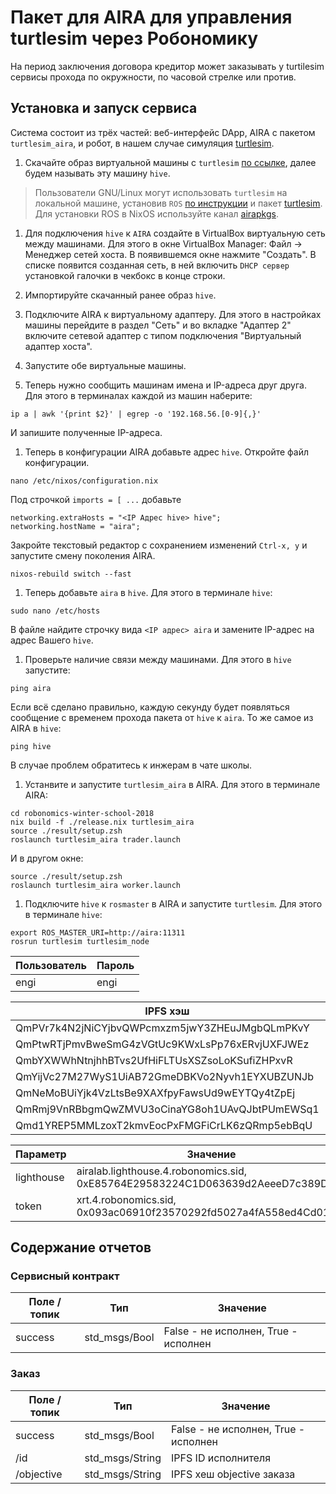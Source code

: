 Пакет для AIRA для управления turtlesim через Робономику
========================================================

На период заключения договора кредитор может заказывать у turtilesim сервисы прохода по окружности, по часовой стрелке или против.

Установка и запуск сервиса
--------------------------

Система состоит из трёх частей: веб-интерфейс DApp, AIRA с пакетом `turtlesim_aira`, и робот, в нашем случае симуляция [turtlesim](http://wiki.ros.org/turtlesim).

1. Скачайте образ виртуальной машины с `turtlesim` [по ссылке](https://drive.google.com/file/d/1q-ANERcsjIOHZQSFJSOD6mbqSQmIMdT3), далее будем называть эту машину `hive`.
> Пользователи GNU/Linux могут использовать `turtlesim` на локальной машине, установив `ROS` [по инструкции](http://wiki.ros.org/melodic/Installation) и пакет [turtlesim](http://wiki.ros.org/turtlesim). Для установки ROS в NixOS используйте канал [airapkgs](https://github.com/airalab/airapkgs).

1. Для подключения `hive` к `AIRA` создайте в VirtualBox виртуальную сеть между машинами.
Для этого в окне VirtualBox Manager: Файл -> Менеджер сетей хоста.
В появившемся окне нажмите "Создать". В списке появится созданная сеть, в ней включить `DHCP сервер` установкой галочки в чекбокс в конце строки.

1. Импортируйте скачанный ранее образ `hive`.
1. Подключите AIRA к виртуальному адаптеру. Для этого в настройках машины перейдите в раздел "Сеть" и во вкладке "Адаптер 2" включите сетевой адаптер с типом подключения "Виртуальный адаптер хоста".
1. Запустите обе виртуальные машины.
1. Теперь нужно сообщить машинам имена и IP-адреса друг друга. Для этого в терминалах каждой из машин наберите:
```console
ip a | awk '{print $2}' | egrep -o '192.168.56.[0-9]{,}'
```
И запишите полученные IP-адреса.
1. Теперь в конфигурации AIRA добавьте адрес `hive`.
Откройте файл конфигурации.
```console
nano /etc/nixos/configuration.nix
```
Под строчкой `imports = [ ...` добавьте
```console
networking.extraHosts = "<IP Адрес hive> hive";
networking.hostName = "aira";
```
Закройте текстовый редактор с сохранением изменений `Ctrl-x, y` и запустите смену поколения AIRA.
```console
nixos-rebuild switch --fast
```
1. Теперь добавьте `aira` в `hive`. Для этого в терминале `hive`:
```console
sudo nano /etc/hosts
```
В файле найдите строчку вида `<IP адрес> aira` и замените IP-адрес на адрес Вашего `hive`.

1. Проверьте наличие связи между машинами. Для этого в `hive` запустите:
```console
ping aira
```
Если всё сделано правильно, каждую секунду будет появляться сообщение с временем прохода пакета от `hive` к `aira`.
То же самое из AIRA в `hive`:
```console
ping hive
```
В случае проблем обратитесь к инжерам в чате школы.

1. Устанвите и запустите `turtlesim_aira` в AIRA. Для этого в терминале AIRA:
```console
cd robonomics-winter-school-2018
nix build -f ./release.nix turtlesim_aira
source ./result/setup.zsh
roslaunch turtlesim_aira trader.launch
```
И в другом окне:
```console
source ./result/setup.zsh
roslaunch turtlesim_aira worker.launch
```

1. Подключите `hive` к `rosmaster` в AIRA и запустите `turtlesim`. Для этого в терминале `hive`:
```console
export ROS_MASTER_URI=http://aira:11311
rosrun turtlesim turtlesim_node
```

Пользователь | Пароль
-------------|-------
engi         | engi

IPFS хэш                                       | Имя файла
-----------------------------------------------|-------------------------------------------------------
QmPVr7k4N2jNiCYjbvQWPcmxzm5jwY3ZHEuJMgbQLmPKvY | turtlesim_aira_order_allow.model
QmPtwRTjPmvBweSmG4zVGtUc9KWxLsPp76xERvjUXFJWEz | turtlesim_aira_order_duration_1h.objective
QmbYXWWhNtnjhhBTvs2UfHiFLTUsXSZsoLoKSufiZHPxvR | turtlesim_aira_order_duration_24h.objective
QmYijVc27M27WyS1UiAB72GmeDBKVo2Nyvh1EYXUBZUNJb | turtlesim_aira_order_duration_60s.objective
QmNeMoBUiYjk4VzLtsBe9XAXfpyFawsUd9wEYTQy4tZpEj | turtlesim_aira_order_move.model
QmRmj9VnRBbgmQwZMVU3oCinaYG8oh1UAvQJbtPUmEWSq1 | turtlesim_aira_order_circle_clockwise.objective
Qmd1YREP5MMLzoxT2kmvEocPxFMGFiCrLK6zQRmp5ebBqU | turtlesim_aira_order_circle_counterclockwise.objective

Параметр      | Значение
--------------|--------------------------------------------------------------------------------
lighthouse    | airalab.lighthouse.4.robonomics.sid, 0xE85764E29583224C1D063639d2AeeeD7c389DF4d
token         | xrt.4.robonomics.sid, 0x093ac06910f23570292fd5027a4fA558ed4Cd010

Содержание отчетов
------------------

### Сервисный контракт

Поле / топик | Тип           | Значение
-------------|---------------|-------------------------------------
success	     | std_msgs/Bool | False - не исполнен, True - исполнен

### Заказ

Поле / топик | Тип             | Значение
-------------|-----------------|-------------------------------------
success	     | std_msgs/Bool   | False - не исполнен, True - исполнен
/id          | std_msgs/String | IPFS ID исполнителя
/objective   | std_msgs/String | IPFS хеш objective заказа
